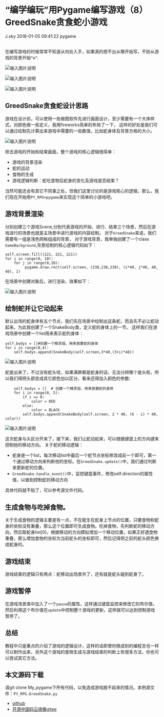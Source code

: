 <div class="blog-article">
<h1 class="title">“编学编玩”用Pygame编写游戏（8）GreedSnake贪食蛇小游戏</h1>
<span class="author">J.sky</span>
<span class="time">2018-01-05 09:41:22</span>
<span class="tag">pygame</span>
</div>
</br>

在编写游戏的时候常常不知道从何处入手，如果真的想不出从哪开始写，不妨从游戏的背景开始^o^.

![输入图片说明](assets/images/media/upload/2018/01/Snip20180105_16.png)

![输入图片说明](assets/images/media/upload/2018/01/Snip20180105_17.png)

![输入图片说明](assets/images/media/upload/2018/01/Snip20180105_18.png)

## GreedSnake贪食蛇设计思路

游戏在设计前，可以使用一些做图软件先进行画面设计，至少需要有一个大体样式，对颜色做一些定义，我用fireworks简单的布局了一下，
这样的好处是我们可以通过绘制先计算出来游戏中需要的一些数值，比如蛇身体及背景方格的大小。

![输入图片说明](assets/images/media/upload/2018/01/Snip20180104_13.png)


除去游戏的开始和结束画面，整个游戏的核心逻辑很简单：

+ 游戏的背景渲染
+ 蛇的运动
+ 食物的生成
+ 游戏逻辑判断：蛇吃食物后蛇身的变化及游戏是否结束？

当然可能还会有其它不同事之处，但我们这里讨论的是游戏核心的逻辑，那么，我们现在开始用`PY_RPG+pygame`来实现这个简单的小游戏吧。


## 游戏背景渲染

分别创建三个游戏Scene,分别代表游戏的开始、进行、结束三个场景，然后在游戏进行的场景也就是主场景中进行游戏的内容绘制。
对于`GreedSnake`来说，我们需要有一组是浅色网格组成的背景，
对于游戏背景，我单独创建了一个class `GameBackground`,背景绘制的核心逻辑代码如下：

    self.screen.fill((221, 221, 221))
    for i in range(0, 10):
        for j in range(0,10):
             pygame.draw.rect(self.screen, (238,238,238), (i*40, j*40, 40, 40), 1)

在场景中创建对象后，进行渲染，效果如下：

![输入图片说明](assets/images/media/upload/2018/01/Snip20180104_12.png)


## 绘制蛇并让它动起来

默认出场的蛇身体有五个节点，我们先在场景中绘制出这条蛇，而且先不必让蛇动起来。为此我创建了一个SnakeBody类，定义蛇的身体上的一节。
这样我们在游戏场景中创建一个list用来表示蛇的身体：

    self.bodys = []#创建一个精灵组，用来放置蛇的身体
    for i in range(0,4):
        self.bodys.append(SnakeBody(self.screen,3*40,(3+i)*40))

![输入图片说明](assets/images/media/upload/2018/01/Snip20180104_14.png)

蛇是出来了，不过没有蛇头哇，如果满屏都是蛇身的话，无法分辨哪个是头啦，所以我们得把头部变成其它颜色加以区分，看来还得加入颜色的参数:

        self.bodys = []  # 创建一个精灵组，用来放置蛇的身体
        for i in range(0, 5):
            if i == 0:
                color = RED
            else:
                color = BLACK
            self.bodys.append(SnakeBody(self.screen, 2 * 40, (6 - i) * 40, color))


![输入图片说明](assets/images/media/upload/2018/01/Snip20180104_15.png)

这次蛇身与头区分开来了，接下来，我们让蛇动起来，可以根据键盘上的方向键来控制他的移动方向。
关于蛇的移动逻辑：

+ 蛇身是一个list，每次移动list中最后一个蛇节点坐标修改成前一个即可，第一个通过移动方向来判断他的坐标。在`GreedSnake.update()`中，我们通过判断来更新蛇的位置。
+ `GreedSnake.handle_event()`中，监控键盘事件，修改self.direction的属性值，以做到控制蛇的移动方向

具体代码就不贴了，可以参考源文件代码。

## 生成食物与吃掉食物。

关于生成食物的逻辑主要是有一点，不在能生在蛇身上节点的位置，只要食物和蛇身的坐标没有重叠，那么这个位置即可生成食物。吃掉食物，先判断蛇的移动方向，然后取蛇身list[0]，根据移动的方向模拟增加一个移动位置，如果正好遇食物重叠，那么增加食物的坐标为当前蛇头的坐标即可，然后记得把之前的蛇头颜色换成蛇身的。

## 游戏结束

游戏结束的逻辑只有两点：蛇移动出场景外了，还有就是蛇头碰到蛇身了。

## 游戏暂停

在游戏场景类中加入了一个`pause`的属性，这样通过键盘监控来修改它的布尔值，然后利用这个布尔值在`update`中控制整个游戏的更新，这样就可以达到控制游戏暂停了。

## 总结

教程中只是重点的介绍了游戏的逻辑设计，这样的话即使你换成别的编程言也一样可以制作出来，另外这个游戏的食物生成与游戏结束的判断上有很多方法，你也可以尝试其它方法。

## 本文源码下载

请git clone My_pygame下所有代码，以免造成游戏跑不起来的情况。本例源文件：`PY_RPG.GreedSnake.py`

+ [github](https://github.com/bosichong/My_pygame/tree/master/PY_RPG/demo)
+ [开源中国码云镜像gitee](https://gitee.com/J_Sky/My_pygame/tree/master/PY_RPG/demo)